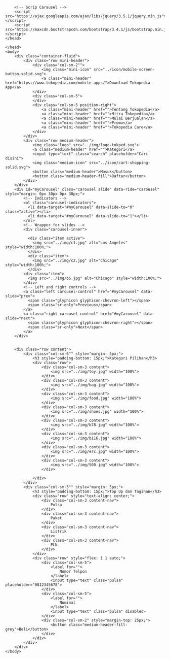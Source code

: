 <!DOCTYPE html>
<html>
    <head>
        <!-- external css-->
        <link rel="stylesheet" href="../css/styles.css" />
        <!-- grid -->
        <link rel="stylesheet" href="https://maxcdn.bootstrapcdn.com/bootstrap/3.4.1/css/bootstrap.min.css"> 
        <!-- icon -->
        <link rel="stylesheet" href="https://use.fontawesome.com/releases/v5.6.3/css/all.css" integrity="sha384-UHRtZLI+pbxtHCWp1t77Bi1L4ZtiqrqD80Kn4Z8NTSRyMA2Fd33n5dQ8lWUE00s/" crossorigin="anonymous">
        
        <!-- Scrip Carausel -->
        <script src="https://ajax.googleapis.com/ajax/libs/jquery/3.5.1/jquery.min.js"></script>
        <script src="https://maxcdn.bootstrapcdn.com/bootstrap/3.4.1/js/bootstrap.min.js"></script>
    </head>
        
    </head>
    <body>
        <div class="container-fluid">
            <div class="row mini-header">
                <div class="col-sm-2"">
                    <img class="mini-icon" src="../icon/mobile-screen-button-solid.svg">
                    <a class="mini-header" href="https://www.tokopedia.com/mobile-apps/">Download Tokopedia App</a>
                </div>
                <div class="col-sm-5">
                </div>
                <div class="col-sm-5 position-right">
                    <a class="mini-header" href="">Tentang Tokopedia</a>
                    <a class="mini-header" href="">Mitra Tokopedia</a>
                    <a class="mini-header" href="">Mulai Berjualan</a>
                    <a class="mini-header" href="">Promo</a>
                    <a class="mini-header" href="">Tokopedia Care</a>
                </div>
            </div>
            <div class="row medium-header">
                <img class="logo" src="../img/logo-tokped.svg">
                <a class="medium-header" href="">Kategori</a>
                <input type="text" class="search" placeholder="Cari disini">
                <img class="medium-icon" src="../icon/cart-shopping-solid.svg">
                <button class="medium-header">Masuk</button>
                <button class="medium-header-fill">Daftar</button>
            </div>
        </div>
        <div id="myCarousel" class="carousel slide" data-ride="carousel" style="margin: 0px 30px 0px 30px;">
            <!-- Indicators -->
            <ol class="carousel-indicators">
              <li data-target="#myCarousel" data-slide-to="0" class="active"></li>
              <li data-target="#myCarousel" data-slide-to="1"></li>
            </ol>
            <!-- Wrapper for slides -->
            <div class="carousel-inner">
        
              <div class="item active">
                <img src="../img/c1.jpg" alt="Los Angeles" style="width:100%;">
              </div>
              <div class="item">
                <img src="../img/c2.jpg" alt="Chicago" style="width:100%;">
              </div>
            <div class="item">
              <img src="../img/b5.jpg" alt="Chicago" style="width:100%;">
            </div>
            <!-- Left and right controls -->
            <a class="left carousel-control" href="#myCarousel" data-slide="prev">
              <span class="glyphicon glyphicon-chevron-left"></span>
              <span class="sr-only">Previous</span>
            </a>
            <a class="right carousel-control" href="#myCarousel" data-slide="next">
              <span class="glyphicon glyphicon-chevron-right"></span>
              <span class="sr-only">Next</span>
            </a>
        </div>
          

        <div class="row content">
            <div class="col-sm-6"" style="margin: 5px;">
                <h3 style="padding-bottom: 15px;">Kategori Pilihan</h3>
                <div class="row">
                    <div class="col-sm-3 content">
                        <img src="../img/toy.jpg" width="100%">
                    </div>
                    <div class="col-sm-3 content">
                        <img src="../img/bag.jpg" width="100%">
                    </div>
                    <div class="col-sm-3 content">
                        <img src="../img/food.jpg" width="100%">
                    </div>
                    <div class="col-sm-3 content">
                        <img src="../img/shoes.jpg" width="100%">
                    </div>
                    <div class="col-sm-3 content">
                        <img src="../img/b78.jpg" width="100%">
                    </div>
                    <div class="col-sm-3 content">
                        <img src="../img/b116.jpg" width="100%">
                    </div>
                    <div class="col-sm-3 content">
                        <img src="../img/e7c.jpg" width="100%">
                    </div>
                    <div class="col-sm-3 content">
                        <img src="../img/500.jpg" width="100%">
                    </div>

                </div>
            </div>
            <div class="col-sm-5"" style="margin: 5px;">
                <h3 style="padding-bottom: 15px;">Top Up dan Tagihan</h3>
                <div class="row" style="text-align: center;">
                    <div class="col-sm-3 content-nav">
                        Pulsa
                    </div>
                    <div class="col-sm-3 content-nav">
                        Paket
                    </div>
                    <div class="col-sm-3 content-nav">
                        Listrik
                    </div>
                    <div class="col-sm-3 content-nav">
                        PLN
                    </div>
                </div>
                <div class="row" style="flex: 1 1 auto;">
                    <div class="col-sm-5">
                        <label for="">
                            Nomor Telpon
                        </label>
                        <input type="text" class="pulsa" placeholder="0812345678">
                    </div>
                    <div class="col-sm-5">
                        <label for="">
                            Nominal
                        </label>
                        <input type="text" class="pulsa" disabled>
                    </div>
                    <div class="col-sm-2" style="margin-top: 25px;">
                        <button class="medium-header-fill-grey">Beli</button>
                    </div>
                </div>
            </div>
        </div>
    </body>
</html>
